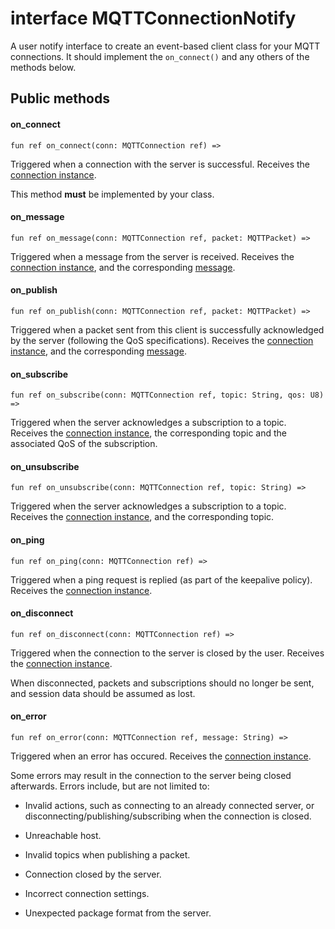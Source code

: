 # interface MQTTConnectionNotify

A user notify interface to create an event-based client class for your
MQTT connections. It should implement the `on_connect()` and any others
of the methods below.

## Public methods

#### on\_connect

```pony
fun ref on_connect(conn: MQTTConnection ref) =>
```

Triggered when a connection with the server is successful.
Receives the
[connection instance](//classes/actor-mqttconnection.md).

This method **must** be implemented by your class.

#### on\_message

```pony
fun ref on_message(conn: MQTTConnection ref, packet: MQTTPacket) =>
```

Triggered when a message from the server is received.
Receives the
[connection instance](//classes/actor-mqttconnection.md),
and the corresponding
[message](//classes/class-mqttpacket.md).

#### on\_publish

```pony
fun ref on_publish(conn: MQTTConnection ref, packet: MQTTPacket) =>
```

Triggered when a packet sent from this client is successfully acknowledged by
the server \(following the QoS specifications\).
Receives the
[connection instance](//classes/actor-mqttconnection.md),
and the corresponding
[message](//classes/class-mqttpacket.md).

#### on\_subscribe

```pony
fun ref on_subscribe(conn: MQTTConnection ref, topic: String, qos: U8) =>
```

Triggered when the server acknowledges a subscription to a topic.
Receives the
[connection instance](//classes/actor-mqttconnection.md),
the corresponding topic and the associated QoS of the subscription.

#### on\_unsubscribe

```pony
fun ref on_unsubscribe(conn: MQTTConnection ref, topic: String) =>
```

Triggered when the server acknowledges a subscription to a topic.
Receives the
[connection instance](//classes/actor-mqttconnection.md),
and the corresponding topic.

#### on\_ping

```pony
fun ref on_ping(conn: MQTTConnection ref) =>
```

Triggered when a ping request is replied \(as part of the keepalive policy\).
Receives the
[connection instance](//classes/actor-mqttconnection.md).

#### on\_disconnect

```pony
fun ref on_disconnect(conn: MQTTConnection ref) =>
```

Triggered when the connection to the server is closed by the user.
Receives the
[connection instance](//classes/actor-mqttconnection.md).

When disconnected, packets and subscriptions should no longer be sent, and
session data should be assumed as lost.

#### on\_error

```pony
fun ref on_error(conn: MQTTConnection ref, message: String) =>
```

Triggered when an error has occured.
Receives the
[connection instance](//classes/actor-mqttconnection.md).

Some errors may result in the connection to the server being closed afterwards.
Errors include, but are not limited to:

* Invalid actions, such as connecting to an already connected server, or
disconnecting/publishing/subscribing when the connection is closed.

* Unreachable host.

* Invalid topics when publishing a packet.

* Connection closed by the server.

* Incorrect connection settings.

* Unexpected package format from the server.

